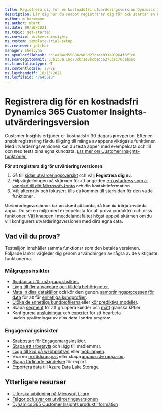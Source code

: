 ```yaml
---
title: Registrera dig för en kostnadsfri utvärderingsversion Dynamics 365 Customer Insights
description: Lär dig hur du snabbt registrerar dig för och startar en kostnadsfri Customer Insights utvärderingsversion. Utforska appen och hitta ytterligare utbildningsresurser.
author: m-hartmann
ms.author: mhart
ms.date: 09/30/2021
ms.topic: get-started
ms.service: customer-insights
ms.custom: template-trial-setup
ms.reviewer: jeffhar
manager: shellyha
ms.openlocfilehash: dc1ea94ad55886c605d27caea031e00964f6f7c8
ms.sourcegitcommit: 53b133a716c73cb71e8bcbedc6273cec70ceba6c
ms.translationtype: HT
ms.contentlocale: sv-SE
ms.lasthandoff: 10/15/2021
ms.locfileid: "7645513"
---
```

# <a name="sign-up-for-a-free-dynamics-365-customer-insights-trial"></a>Registrera dig för en kostnadsfri Dynamics 365 Customer Insights-utvärderingsversion

Customer Insights erbjuder en kostnadsfri 30-dagars provperiod. Efter en snabb registrering får du tillgång till många av appens viktigaste funktioner. Med utvärderingsversionen kan du testa appen med exempeldata och till och med testa dina egna kunddata. [Läs mer om Customer Insights-funktioner.](overview.md)

**För att registrera dig för utvärderingsversionen**:

1. Gå till [sidan utvärderingsöversikt](https://dynamics.microsoft.com/get-started/?appname=customerinsights) och välj **Registrera dig nu**.
1. Följ vägledningen på skärmen för att ange den [e-postadress som är kopplad till ditt Microsoft-konto](https://support.microsoft.com/windows/what-is-a-microsoft-account-4a7c48e9-ff5a-e9c6-5a5c-1a57d66c3bfa) och din kontaktinformation.
1. Välj alternativ och fokusera tills du kommer till startsidan för den valda funktionen.

Utvärderingsversionen tar en stund att ladda, då kan du börja använda appar. Du ser en miljö med exempeldata för att prova produkten och dess funktioner. Välj knappen i meddelandefältet högst upp på skärmen om du vill konfigurera utvärderingsversionen med dina egna data.

## <a name="what-to-try"></a>Vad vill du prova?

Testmiljön innehåller samma funktioner som den betalda versionen. Följande länkar vägleder dig genom användningen av några av de viktigaste funktionerna.

### <a name="audience-insights"></a>Målgruppsinsikter

- [Snabbstart för målgruppsinsikter.](audience-insights/get-started.md)
- [Lägg till fler användare och tilldela behörigheter.](audience-insights/permissions.md)
- [Mata in dina datakällor](audience-insights/data-sources.md) och kör dem genom [samordningsprocessen för data](audience-insights/data-unification.md) för att får [enhetliga kundprofiler](audience-insights/customer-profiles.md).
- [Utöka de enhetliga kundprofilerna](audience-insights/enrichment-hub.md) eller [kör prediktiva modeller](audience-insights/predictions-overview.md).
- Skapa [segment](audience-insights/segments.md) för att gruppera kunder och [mått](audience-insights/measures.md) granska KPI:er.
- Konfigurera [anslutningar](audience-insights/connections.md) och [exporter](audience-insights/export-destinations.md) för att bearbeta underuppsättningar av dina data i andra program.

### <a name="engagement-insights"></a>Engagemangsinsikter

- [Snabbstart för Engagemangsinsikter.](engagement-insights/get-started.md)
- [Skapa ett arbetsyta](engagement-insights/create-workspace.md) och lägg till medlemmar.
- [Lägg till kod på webbplatsen](engagement-insights/instrument-website.md) eller [mobilappen](engagement-insights/developer-resources.md#capture-events-from-mobile-apps).
- Visa en [realtidsrapport](engagement-insights/view-reports.md) eller skapa [anpassade rapporter](engagement-insights/custom-reports.md).
- [Skapa förfinade händelser](engagement-insights/refined-events.md) för export.
- [Exportera data](engagement-insights/export-events.md) till Azure Data Lake Storage.

## <a name="additional-resources"></a>Ytterligare resurser

- [Utforska utbildning på Microsoft Learn](/learn/browse/?filter-products=dynamics-dynamics-cust-insights)
- [Frågor och svar om utvärderingsversionen](trial-faq.md)
- [Dynamics 365 Customer Insights produktinformation](https://dynamics.microsoft.com/ai/customer-insights/)
